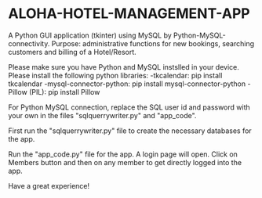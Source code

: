 # ALOHA-HOTEL-MANAGEMENT-APP
A Python GUI application (tkinter) using MySQL by Python-MySQL-connectivity. Purpose: administrative functions for new bookings, searching customers and billing of a Hotel/Resort.

Please make sure you have Python and MySQL instslled in your device.
Please install the following python libraries:
-tkcalendar: pip install tkcalendar
-mysql-connector-python: pip install mysql-connector-python
-Pillow (PIL): pip install Pillow

For Python MySQL connection, replace the SQL user id and password with your own in the files "sqlquerrywriter.py" and "app_code".

First run the "sqlquerrywriter.py" file to create the necessary databases for the app.

Run the "app_code.py" file for the app. A login page will open. Click on Members button and then on any member to get directly logged into the app.

Have a great experience!
